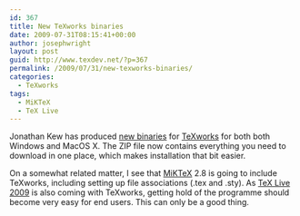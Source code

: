```yaml
---
id: 367
title: New TeXworks binaries
date: 2009-07-31T08:15:41+00:00
author: josephwright
layout: post
guid: http://www.texdev.net/?p=367
permalink: /2009/07/31/new-texworks-binaries/
categories:
  - TeXworks
tags:
  - MiKTeX
  - TeX Live
---
```

Jonathan Kew has produced [new binaries](http://code.google.com/p/texworks/downloads/list) for [TeXworks](http://www.texworks.org) for both both Windows and MacOS X. The ZIP file now contains everything you need to download in one place, which makes installation that bit easier.

On a somewhat related matter, I see that [MiKTeX](http://www.miktex.org/) 2.8 is going to include TeXworks, including setting up file associations (.tex and .sty). As [TeX Live 2009](http://www.tug.org/texlive/) is also coming with TeXworks, getting hold of the programme should become very easy for end users. This can only be a good thing.
